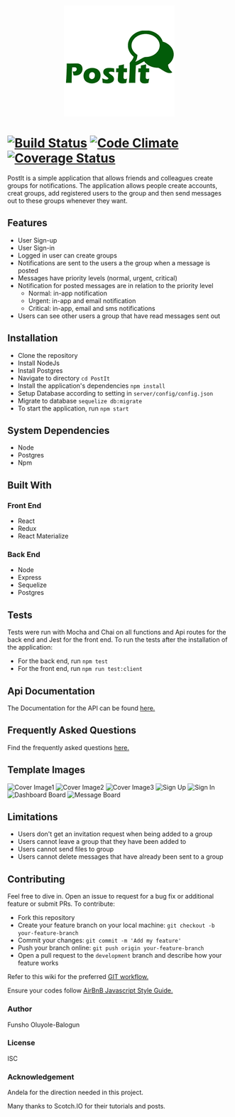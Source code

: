 <p align="center">
  <img src="https://github.com/fob413/PostIt/blob/newDatabaseBadge/template/image/postitDsm.png">
</p>

[![Build Status](https://travis-ci.org/fob413/PostIt.svg?branch=newDatabaseBadge)](https://travis-ci.org/fob413/PostIt)
[![Code Climate](https://codeclimate.com/github/codeclimate/codeclimate/badges/gpa.svg)](https://codeclimate.com/github/fob413/PostIt)
[![Coverage Status](https://coveralls.io/repos/github/fob413/PostIt/badge.svg?branch=ch-test-coverage-153008557)](https://coveralls.io/github/fob413/PostIt?branch=ch-test-coverage-153008557)
=======

PostIt is a simple application that allows friends and colleagues create groups for notifications. The application allows people create accounts, creat groups, add registered users to the group and then send messages out to these groups whenever they want.

## Features
* User Sign-up
* User Sign-in
* Logged in user can create groups
* Notifications are sent to the users a the group when a message is posted
* Messages have priority levels (normal, urgent, critical)
* Notification for posted messages are in relation to the priority level
  - Normal: in-app notification
  - Urgent: in-app and email notification
  - Critical: in-app, email and sms notifications
* Users can see other users a group that have read messages sent out

## Installation
- Clone the repository
- Install NodeJs
- Install Postgres
- Navigate to directory `cd PostIt`
- Install the application's dependencies `npm install`
- Setup Database according to setting in `server/config/config.json`
- Migrate to database `sequelize db:migrate`
- To start the application, run `npm start`

## System Dependencies
- Node
- Postgres
- Npm

## Built With
### Front End
- React
- Redux
- React Materialize

### Back End
- Node
- Express
- Sequelize
- Postgres

## Tests
Tests were run with Mocha and Chai on all functions and Api routes for the back end and Jest for the front end. To run the tests after the installation of the application:
- For the back end, run `npm test`
- For the front end, run `npm run test:client`

## Api Documentation
The Documentation for the API can be found [here.](https://jsapi.apiary.io/previews/postitcp/reference)

## Frequently Asked Questions
Find the frequently asked questions [here.](https://github.com/fob413/PostIt/wiki/Frequently-Asked-Questions)

## Template Images
![Cover Image1](https://github.com/fob413/PostIt/blob/chore/feedback/template/image/cover1.jpg?raw=true)
![Cover Image2](https://github.com/fob413/PostIt/blob/chore/feedback/template/image/cover2.jpg?raw=true)
![Cover Image3](https://github.com/fob413/PostIt/blob/chore/feedback/template/image/cover3.jpg?raw=true)
![Sign Up](https://github.com/fob413/PostIt/blob/chore/feedback/template/image/Tsignin.png?raw=true)
![Sign In](https://github.com/fob413/PostIt/blob/chore/feedback/template/image/Tsignup.png?raw=true)
![Dashboard Board](https://github.com/fob413/PostIt/blob/chore/feedback/template/image/dashboard.png?raw=true)
![Message Board](https://github.com/fob413/PostIt/blob/chore/feedback/template/image/messageBoard.png?raw=true)

## Limitations
- Users don't get an invitation request when being added to a group
- Users cannot leave a group that they have been added to
- Users cannot send files to group
- Users cannot delete messages that have already been sent to a group

## Contributing
Feel free to dive in. Open an issue to request for a bug fix or additional feature or submit PRs. To contribute:
- Fork this repository
- Create your feature branch on your local machine: `git checkout -b your-feature-branch`
- Commit your changes: `git commit -m 'Add my feature'`
- Push your branch online: `git push origin your-feature-branch`
- Open a pull request to the `development` branch and describe how your feature works

Refer to this wiki for the preferred [GIT workflow.](https://github.com/andela/bestpractices/wiki)

Ensure your codes follow [AirBnB Javascript Style Guide.](https://github.com/airbnb/javascript)

### Author
Funsho Oluyole-Balogun

### License
ISC

### Acknowledgement
Andela for the direction needed in this project.

Many thanks to Scotch.IO for their tutorials and posts.

